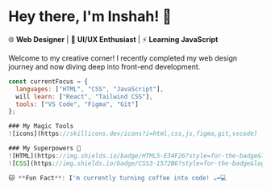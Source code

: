 # Hey there, I'm Inshah! 👋

🌐 **Web Designer** | 🎨 **UI/UX Enthusiast** | ⚡ **Learning JavaScript**

Welcome to my creative corner! I recently completed my web design journey and now diving deep into front-end development. 

```javascript
const currentFocus = {
  languages: ["HTML", "CSS", "JavaScript"],
  will learn: ["React", "Tailwind CSS"],
  tools: ["VS Code", "Figma", "Git"]
};

### My Magic Tools  
![icons](https://skillicons.dev/icons?i=html,css,js,figma,git,vscode)  

### My Superpowers 🦸
![HTML](https://img.shields.io/badge/HTML5-E34F26?style=for-the-badge&logo=html5&logoColor=white)
![CSS](https://img.shields.io/badge/CSS3-1572B6?style=for-the-badge&logo=css3&logoColor=white)

🐱 **Fun Fact**: I'm currently turning coffee into code! ☕➡️💻
